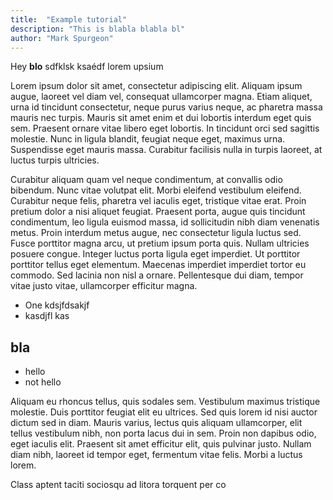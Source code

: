 ```yaml
---
title:  "Example tutorial"
description: "This is blabla blabla bl"
author: "Mark Spurgeon"
---
```



Hey **blo** sdfklsk ksaédf lorem upsium 

Lorem ipsum dolor sit amet, consectetur adipiscing elit. Aliquam ipsum augue, laoreet vel diam vel, consequat ullamcorper magna. Etiam aliquet, urna id tincidunt consectetur, neque purus varius neque, ac pharetra massa mauris nec turpis. Mauris sit amet enim et dui lobortis interdum eget quis sem. Praesent ornare vitae libero eget lobortis. In tincidunt orci sed sagittis molestie. Nunc in ligula blandit, feugiat neque eget, maximus urna. Suspendisse eget mauris massa. Curabitur facilisis nulla in turpis laoreet, at luctus turpis ultricies.

Curabitur aliquam quam vel neque condimentum, at convallis odio bibendum. Nunc vitae volutpat elit. Morbi eleifend vestibulum eleifend. Curabitur neque felis, pharetra vel iaculis eget, tristique vitae erat. Proin pretium dolor a nisi aliquet feugiat. Praesent porta, augue quis tincidunt condimentum, leo ligula euismod massa, id sollicitudin nibh diam venenatis metus. Proin interdum metus augue, nec consectetur ligula luctus sed. Fusce porttitor magna arcu, ut pretium ipsum porta quis. Nullam ultricies posuere congue. Integer luctus porta ligula eget imperdiet. Ut porttitor porttitor tellus eget elementum. Maecenas imperdiet imperdiet tortor eu commodo. Sed lacinia non nisl a ornare. Pellentesque dui diam, tempor vitae justo vitae, ullamcorper efficitur magna.

* One kdsjfdsakjf
* kasdjfl kas

bla 
----

- hello
- not hello

Aliquam eu rhoncus tellus, quis sodales sem. Vestibulum maximus tristique molestie. Duis porttitor feugiat elit eu ultrices. Sed quis lorem id nisi auctor dictum sed in diam. Mauris varius, lectus quis aliquam ullamcorper, elit tellus vestibulum nibh, non porta lacus dui in sem. Proin non dapibus odio, eget iaculis elit. Praesent sit amet efficitur elit, quis pulvinar justo. Nullam diam nibh, laoreet id tempor eget, fermentum vitae felis. Morbi a luctus lorem.

Class aptent taciti sociosqu ad litora torquent per co
